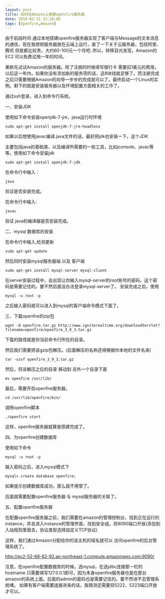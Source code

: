```yaml
---
layout: post
title: 如何在Amazon上搭建openfire服务器
date: 2016-02-21 12:18:00
tags: [Openfire,Amazon]
---
```


由于前段时间 通过本地搭建openfire服务器实现了客户端与Message的文本消息的通信，现在我想把服务器放在云端上运行，查了一下关于云服务器，包括阿里、腾讯 但是都比较贵，大约60-100元一个月吧..所以，转移目光发现，Amazon的EC2 可以免费试用一年的时间。

果断先试试Amazon的服务器。除了注册的时候填写银行卡 需要扣1美元的费用，以后这一年内，如果你没有添加新的服务项的话，这8块钱就足够了。而注册完成之后只需要根据Amazon的向导一步步的完成就可以了。最终启动一个Linux的实例。剩下的就是安装服务器以及环境配置方面相关的工作了。

通过ssh登录，进入到命令行系统。

一、安装JDK

使用如下命令安装openjdk-7-jre，java运行时环境

	sudo apt-get install openjdk-7-jre-headless

如果以后想使用javac编译.java文件的话，最好把jdk也安装一下。这个JDK

主要包括java的基础类、以及编译所需要的一些工具，比如jconsole、javac等等。使用如下命令安装jdk

	sudo apt-get install openjdk-7-jdk

在命令行中输入：

	java

验证是否安装完成。

在命令行中输入:

	javac

验证 java的编译器是否安装完成。

二、mysql 数据库的安装

在命令行中输入,检测更新

	sudo apt-get update

然后同时安装mysql服务器端 以及 客户端

	sudo apt-get install mysql-server mysql-client

在server安装过程中，会出现让你输入mysql-server的root账号的密码，这个密码是需要记住的。要不然后面没办法登录mysql-server了。
安装完成之后，使用

	mysql -u root -p

之后输入密码就可以进入到mysql的客户端命令模式下面了。

三、下载openfire的zip包

	wget -O openfire.tar.gz http://www.igniterealtime.org/downloadServlet?filename=openfire/openfire_3_9_3.tar.gz

下载的路径就是你当前命令行所在的目录。

然后我们需要把该gzip包解压。(后面解压的名称还得根据你本地的文件名来)

	tar -xzvf openfire_3_9_3.tar.gz

然后，将该解压之后的目录 移动到 另外一个目录下面

	mv openfire /usr/lib/

最后，需要开启openfire服务器。

	cd /usr/lib/openfire/bin/

调用openfire脚本

	./openfire start

这样，openfire服务器就算是搭建完成了。

四、为openfire创建数据库

使用如下命令

	mysql -u root -p

输入密码之后，进入mysql模式下

	mysql> create database openfire;

如果提示创建数据库成功，那么就不用管了。

后面就需要配置openfire服务器 与 mysql服务器的关联了。

五、配置openfire服务器

在配置openfire服务器之前，我们需要在amazon的管理控制台，找到正在运行的instance，并且进入instance的管理界面，找到安全组。将9090端口开放(添加到入站规则里面去，协议类型选择自定义TCP协议)

这样，我们通过Amazon分配给你的该主机的域名就可以 访问openfire的后台管理系统了。

http://ec2-52-68-82-92.ap-northeast-1.compute.amazonaws.com:9090/

注意，在openfire配置数据库的时候，选mysql，在选jdbc连接那一栏的hostname 只需要填写127.0.0.1即可，因为本身openfire服务器也是在那台amazon的系统上面。后面的admin的密码也是需要记住的。要不然进不去管理系统噢。
如果有客户端需要连接进来的话，我猜测还需要将5222、5223端口开放才可以。
